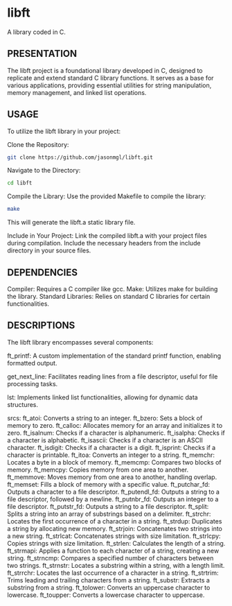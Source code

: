 # libft
A library coded in C.

## PRESENTATION
The libft project is a foundational library developed in C, designed to replicate and extend standard C library functions. It serves as a base for various applications, providing essential utilities for string manipulation, memory management, and linked list operations.

## USAGE
To utilize the libft library in your project:

Clone the Repository:
```bash
git clone https://github.com/jasonmgl/libft.git
```
Navigate to the Directory:
```bash
cd libft
```
Compile the Library: Use the provided Makefile to compile the library:
```bash
make
```
This will generate the libft.a static library file.

Include in Your Project:
Link the compiled libft.a with your project files during compilation.
Include the necessary headers from the include directory in your source files.

## DEPENDENCIES
Compiler: Requires a C compiler like gcc.
Make: Utilizes make for building the library.
Standard Libraries: Relies on standard C libraries for certain functionalities.

## DESCRIPTIONS
The libft library encompasses several components:

ft_printf: A custom implementation of the standard printf function, enabling formatted output.

get_next_line: Facilitates reading lines from a file descriptor, useful for file processing tasks.

lst: Implements linked list functionalities, allowing for dynamic data structures.

srcs:
  ft_atoi: Converts a string to an integer.
  ft_bzero: Sets a block of memory to zero.
  ft_calloc: Allocates memory for an array and initializes it to zero.
  ft_isalnum: Checks if a character is alphanumeric.
  ft_isalpha: Checks if a character is alphabetic.
  ft_isascii: Checks if a character is an ASCII character.
  ft_isdigit: Checks if a character is a digit.
  ft_isprint: Checks if a character is printable.
  ft_itoa: Converts an integer to a string.
  ft_memchr: Locates a byte in a block of memory.
  ft_memcmp: Compares two blocks of memory.
  ft_memcpy: Copies memory from one area to another.
  ft_memmove: Moves memory from one area to another, handling overlap.
  ft_memset: Fills a block of memory with a specific value.
  ft_putchar_fd: Outputs a character to a file descriptor.
  ft_putendl_fd: Outputs a string to a file descriptor, followed by a newline.
  ft_putnbr_fd: Outputs an integer to a file descriptor.
  ft_putstr_fd: Outputs a string to a file descriptor.
  ft_split: Splits a string into an array of substrings based on a delimiter.
  ft_strchr: Locates the first occurrence of a character in a string.
  ft_strdup: Duplicates a string by allocating new memory.
  ft_strjoin: Concatenates two strings into a new string.
  ft_strlcat: Concatenates strings with size limitation.
  ft_strlcpy: Copies strings with size limitation.
  ft_strlen: Calculates the length of a string.
  ft_strmapi: Applies a function to each character of a string, creating a new string.
  ft_strncmp: Compares a specified number of characters between two strings.
  ft_strnstr: Locates a substring within a string, with a length limit.
  ft_strrchr: Locates the last occurrence of a character in a string.
  ft_strtrim: Trims leading and trailing characters from a string.
  ft_substr: Extracts a substring from a string.
  ft_tolower: Converts an uppercase character to lowercase.
  ft_toupper: Converts a lowercase character to uppercase.
